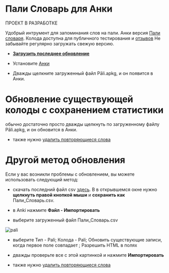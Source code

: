 # Пали Словарь для Анки

ПРОЕКТ В РАЗРАБОТКЕ

Удобрый интрумент для запоминания слов на пали. Анки версия [Пали словаря](https://sasanarakkha.github.io/study-tools/Пали_Словарь/ПалиСловарь.html). Колода доступна для публичного тестирования и [отзывов](https://docs.google.com/forms/d/1iMD9sCSWFfJAFCFYuG9HRIyrr9KFRy0nAOVApM998wM/viewform?usp=pp_url&entry.1433863141=ПалиСловарь)
Не забывайте регулярно загружать свежую версию.

- **[Загрузить последнее обновление](https://github.com/sasanarakkha/study-tools/raw/main/Anki_Decks/%D0%9F%D0%B0%D0%BB%D0%B8_%D0%A1%D0%BB%D0%BE%D0%B2%D0%B0%D1%80%D1%8C_%D0%90%D0%BD%D0%BA%D0%B8/P%C4%81li.apkg)**

- Установите [Анки](https://apps.ankiweb.net/)

- Дважды щелкните загруженный файл Pāli.apkg, и он появится в Анки.

# Обновление существующей колоды с сохранением статистики

обычно достаточно просто дважды щелкнуть по загруженному файлу Pāli.apkg, и он обновится в Анки.

- также нужно [удалить повторяющиеся слова](https://sasanarakkha.github.io/study-tools/Пали_Словарь/тест.html)

# Другой метод обновления

Если у вас возникли проблемы с обновлением, вы можете использовать следующий метод:

- скачать последний файл csv [здесь](https://github.com/sasanarakkha/study-tools/raw/main/Anki_Decks/%D0%9F%D0%B0%D0%BB%D0%B8_%D0%A1%D0%BB%D0%BE%D0%B2%D0%B0%D1%80%D1%8C_%D0%90%D0%BD%D0%BA%D0%B8/%D0%9F%D0%B0%D0%BB%D0%B8_%D0%A1%D0%BB%D0%BE%D0%B2%D0%B0%D1%80%D1%8C.csv). В в открывшемся окне нужно **щелкнуть правой кнопкой мыши** и **сохранить как** Пали_Словарь.csv.

- в Anki нажмите **Файл - Импортировать**

- выберите загруженный файл Пали_Словарь.csv

![pali](https://user-images.githubusercontent.com/39419221/174242620-8d22530f-acf1-4ae2-a983-1017a093ff7c.png)

- выберите Тип - Pali; Колода - Pali; Обновить существующие записи, когда первое поле совпадает ; Разрешить HTML в полях

- дважды проверьте все с этой картинкой и нажмите **Импортировать**

- также нужно [удалить повторяющиеся слова](https://sasanarakkha.github.io/study-tools/Пали_Словарь/тест.html)
